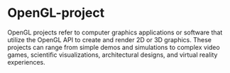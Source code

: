 # OpenGL-project


OpenGL projects refer to computer graphics applications or software that utilize the OpenGL API to create and render 2D or 3D graphics. These projects can range from simple demos and simulations to complex video games, scientific visualizations, architectural designs, and virtual reality experiences.
